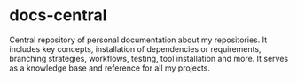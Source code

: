 # docs-central
Central repository of personal documentation about my repositories. It includes key concepts, installation of dependencies or requirements, branching strategies, workflows, testing, tool installation and more. It serves as a knowledge base and reference for all my projects.
